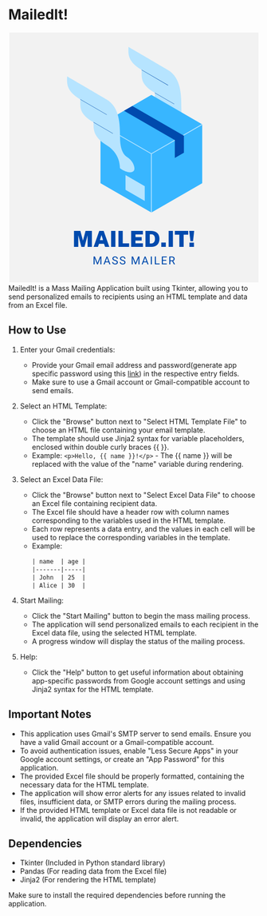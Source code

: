 # MailedIt!

<center>
   <img src="assets/logo.png">
</center>
MailedIt! is a Mass Mailing Application built using Tkinter, allowing you to send personalized emails to recipients using an HTML template and data from an Excel file.

## How to Use

1. Enter your Gmail credentials:

   - Provide your Gmail email address and password(generate app specific password using this [link](https://myaccount.google.com/apppasswords)) in the respective entry fields.
   - Make sure to use a Gmail account or Gmail-compatible account to send emails.

2. Select an HTML Template:

   - Click the "Browse" button next to "Select HTML Template File" to choose an HTML file containing your email template.
   - The template should use Jinja2 syntax for variable placeholders, enclosed within double curly braces {{ }}.
   - Example: `<p>Hello, {{ name }}!</p>` - The {{ name }} will be replaced with the value of the "name" variable during rendering.

3. Select an Excel Data File:

   - Click the "Browse" button next to "Select Excel Data File" to choose an Excel file containing recipient data.
   - The Excel file should have a header row with column names corresponding to the variables used in the HTML template.
   - Each row represents a data entry, and the values in each cell will be used to replace the corresponding variables in the template.
   - Example:
     ```
     | name  | age |
     |-------|-----|
     | John  | 25  |
     | Alice | 30  |
     ```

4. Start Mailing:

   - Click the "Start Mailing" button to begin the mass mailing process.
   - The application will send personalized emails to each recipient in the Excel data file, using the selected HTML template.
   - A progress window will display the status of the mailing process.

5. Help:
   - Click the "Help" button to get useful information about obtaining app-specific passwords from Google account settings and using Jinja2 syntax for the HTML template.

## Important Notes

- This application uses Gmail's SMTP server to send emails. Ensure you have a valid Gmail account or a Gmail-compatible account.
- To avoid authentication issues, enable "Less Secure Apps" in your Google account settings, or create an "App Password" for this application.
- The provided Excel file should be properly formatted, containing the necessary data for the HTML template.
- The application will show error alerts for any issues related to invalid files, insufficient data, or SMTP errors during the mailing process.
- If the provided HTML template or Excel data file is not readable or invalid, the application will display an error alert.

## Dependencies

- Tkinter (Included in Python standard library)
- Pandas (For reading data from the Excel file)
- Jinja2 (For rendering the HTML template)

Make sure to install the required dependencies before running the application.
